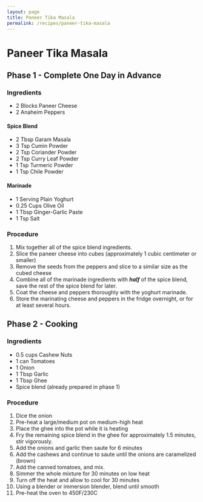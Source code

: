```yaml
---
layout: page
title: Paneer Tika Masala
permalink: /recipes/paneer-tika-masala
---
```


# Paneer Tika Masala

## Phase 1 - Complete One Day in Advance

### Ingredients

* 2 Blocks Paneer Cheese
* 2 Anaheim Peppers

#### Spice Blend

* 2 Tbsp Garam Masala
* 3 Tsp Cumin Powder
* 2 Tsp Coriander Powder
* 2 Tsp Curry Leaf Powder
* 1 Tsp Turmeric Powder
* 1 Tsp Chile Powder

#### Marinade

* 1 Serving Plain Yoghurt
* 0.25 Cups Olive Oil
* 1 Tbsp Ginger-Garlic Paste
* 1 Tsp Salt

### Procedure

1. Mix together all of the spice blend ingredients. 
2. Slice the paneer cheese into cubes (approximately 1 cubic centimeter or smaller)
3. Remove the seeds from the peppers and slice to a similar size as the cubed cheese
4. Combine all of the marinade ingredients with ***half*** of the spice blend, save the rest of the spice blend for later.
5. Coat the cheese and peppers thoroughly with the yoghurt marinade. 
6. Store the marinating cheese and peppers in the fridge overnight, or for at least several hours.

## Phase 2 - Cooking

### Ingredients

* 0.5 cups Cashew Nuts
* 1 can Tomatoes
* 1 Onion
* 1 Tbsp Garlic
* 1 Tbsp Ghee
* Spice blend (already prepared in phase 1)

### Procedure

1. Dice the onion
2. Pre-heat a large/medium pot on medium-high heat
3. Place the ghee into the pot while it is heating
4. Fry the remaining spice blend in the ghee for approximately 1.5 minutes, stir vigorously.
5. Add the onions and garlic then saute for 6 minutes
7. Add the cashews and continue to saute until the onions are caramelized (brown)
8. Add the canned tomatoes, and mix.
9. Simmer the whole mixture for 30 minutes on low heat
10. Turn off the heat and allow to cool for 30 minutes
11. Using a blender or immersion blender, blend until smooth
12. Pre-heat the oven to 450F/230C


